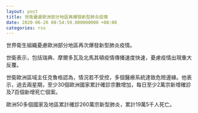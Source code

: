 ```yaml
---
layout: post
title: 世衛憂慮歐洲部分地區再爆發新型肺炎疫情
date: 2020-06-26 08:54:59.000000000 +08:00
categories: rss
---
```


世界衛生組織憂慮歐洲部分地區再次爆發新型肺炎疫情。

世衛表示，包括瑞典、摩爾多瓦及北馬其頓疫情傳播速度快速，憂慮疫情出現重大反覆。

世衛歐洲區域主任克魯格認為，情況若不受控，多個醫療系統達致危險邊緣。他表示，過去兩星期，至少30個歐洲國家累計確診宗數增加，每日至少2萬宗新增確診及7百個新增死亡個案。

歐洲50多個國家及地區累計確診260萬宗新型肺炎，累計19萬5千人死亡。
